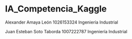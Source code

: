 # IA_Competencia_Kaggle

Alexander Amaya León
1026153324
Ingeniería Industrial

Juan Esteban Soto Taborda
1007222787
Ingeniería Industrial
